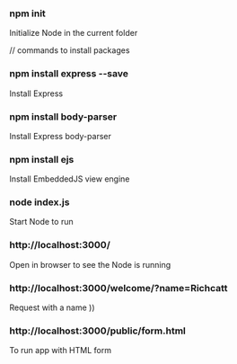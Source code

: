 ### npm init  
Initialize Node in the current folder


// commands to install packages
### npm install express --save  
Install Express

### npm install body-parser  
Install Express body-parser 

### npm install ejs  
Install EmbeddedJS view engine



### node index.js
Start Node to run

### http://localhost:3000/  
Open in browser to see the Node is running

### http://localhost:3000/welcome/?name=Richcatt
Request with a name ))

### http://localhost:3000/public/form.html
To run app with HTML form